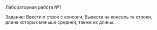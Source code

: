 Лабораторная работа №1

Задание: Ввести n строк с консоли. Вывести на консоль те строки, длина которых меньше средней, также их длины.
